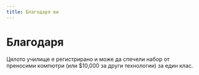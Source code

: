 ```yaml
---
title: Благодаря ви
---
```


# Благодаря

Цялото училище е регистрирано и може да спечели набор от преносими компютри (или $10,000 за други технологии) за един клас.